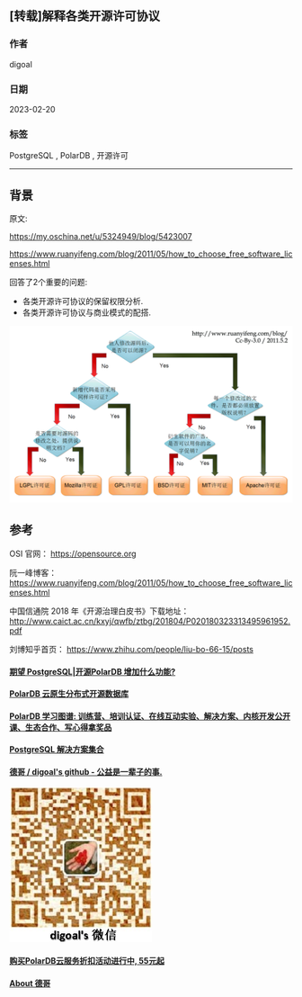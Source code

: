 ## [转载]解释各类开源许可协议  
                              
### 作者                              
digoal                              
                              
### 日期                              
2023-02-20                            
                              
### 标签                              
PostgreSQL , PolarDB , 开源许可        
                              
----                              
                              
## 背景  
  
原文:  
  
https://my.oschina.net/u/5324949/blog/5423007  
  
https://www.ruanyifeng.com/blog/2011/05/how_to_choose_free_software_licenses.html  
  
回答了2个重要的问题:   
- 各类开源许可协议的保留权限分析.   
- 各类开源许可协议与商业模式的配搭.   
  
![pic](20230220_01_pic_001.png)  
      
## 参考  
OSI 官网： https://opensource.org    
  
阮一峰博客： https://www.ruanyifeng.com/blog/2011/05/how_to_choose_free_software_licenses.html  
  
中国信通院 2018 年《开源治理白皮书》下载地址： http://www.caict.ac.cn/kxyj/qwfb/ztbg/201804/P020180323313495961952.pdf  
  
刘博知乎首页： https://www.zhihu.com/people/liu-bo-66-15/posts  
    
  
#### [期望 PostgreSQL|开源PolarDB 增加什么功能?](https://github.com/digoal/blog/issues/76 "269ac3d1c492e938c0191101c7238216")
  
  
#### [PolarDB 云原生分布式开源数据库](https://github.com/ApsaraDB "57258f76c37864c6e6d23383d05714ea")
  
  
#### [PolarDB 学习图谱: 训练营、培训认证、在线互动实验、解决方案、内核开发公开课、生态合作、写心得拿奖品](https://www.aliyun.com/database/openpolardb/activity "8642f60e04ed0c814bf9cb9677976bd4")
  
  
#### [PostgreSQL 解决方案集合](../201706/20170601_02.md "40cff096e9ed7122c512b35d8561d9c8")
  
  
#### [德哥 / digoal's github - 公益是一辈子的事.](https://github.com/digoal/blog/blob/master/README.md "22709685feb7cab07d30f30387f0a9ae")
  
  
![digoal's wechat](../pic/digoal_weixin.jpg "f7ad92eeba24523fd47a6e1a0e691b59")
  
  
#### [购买PolarDB云服务折扣活动进行中, 55元起](https://www.aliyun.com/activity/new/polardb-yunparter?userCode=bsb3t4al "e0495c413bedacabb75ff1e880be465a")
  
  
#### [About 德哥](https://github.com/digoal/blog/blob/master/me/readme.md "a37735981e7704886ffd590565582dd0")
  
